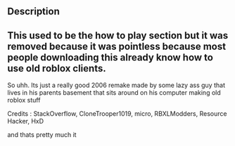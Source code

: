 Description
-
This used to be the how to play section but it was removed because it was pointless because most people downloading this already know how to use old roblox clients.
-
So uhh. Its just a really good 2006 remake made by some lazy ass guy that lives in his parents basement that sits around on his computer making old roblox stuff


Credits :
StackOverflow,
CloneTrooper1019,
micro,
RBXLModders,
Resource Hacker,
HxD

and thats pretty much it

